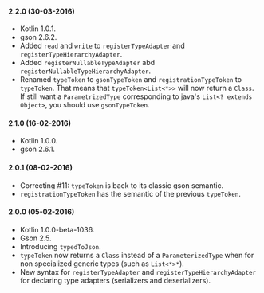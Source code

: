 
#### 2.2.0 (30-03-2016)

 * Kotlin 1.0.1.
 * gson 2.6.2.
 * Added `read` and `write` to `registerTypeAdapter` and `registerTypeHierarchyAdapter`.
 * Added `registerNullableTypeAdapter` abd `registerNullableTypeHierarchyAdapter`.
 * Renamed `typeToken` to `gsonTypeToken` and `registrationTypeToken` to `typeToken`. That means that `typeToken<List<*>>` will now return a `Class`.
   If still want a `ParametrizedType` corresponding to java's `List<? extends Object>`, you should use `gsonTypeToken`.

#### 2.1.0 (16-02-2016)
 * Kotlin 1.0.0.
 * gson 2.6.1.

#### 2.0.1 (08-02-2016)
 * Correcting #11: `typeToken` is back to its classic gson semantic.
 * `registrationTypeToken` has the semantic of the previous `typeToken`.

#### 2.0.0 (05-02-2016)
 * Kotlin 1.0.0-beta-1036.
 * Gson 2.5.
 * Introducing `typedToJson`.
 * `typeToken` now returns a `Class` instead of a `ParameterizedType` when for non specialized generic types (such as `List<*>*`).
 * New syntax for `registerTypeAdapter` and `registerTypeHierarchyAdapter` for declaring type adapters (serializers and deserializers).
 